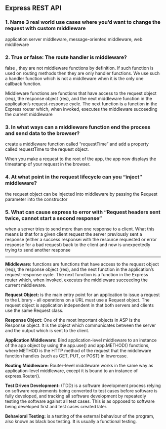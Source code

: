 ## Express REST API

### 1. Name 3 real world use cases where you’d want to change the request with custom middleware
application server middleware, message-oriented middleware, web middleware

### 2. True or false: The route handler is middleware?
false , they are not middleware functions by definition. If such function is used on routing methods then they are only handler functions. We use such a handler function which is not a middleware when it is the only one callback function.

 Middleware functions are functions that have access to the request object (req), the response object (res), and the next middleware function in the application’s request-response cycle. The next function is a function in the Express router which, when invoked, executes the middleware succeeding the current middleware

### 3. In what ways can a middleware function end the process and send data to the browser?
create a middleware function called “requestTime” and add a property called requestTime to the request object.

When you make a request to the root of the app, the app now displays the timestamp of your request in the browser.

### 4. At what point in the request lifecycle can you “inject” middleware?
the request object can be injected into middleware by passing the Request parameter into the constructor 

### 5. What can cause express to error with “Request headers sent twice, cannot start a second response”

when a server tries to send more than one response to a client. What this means is that for a given client request the server previously sent a response (either a success responsei with the resource requested or error response for a bad request) back to the client and now is unexpectedly trying to send another response

-------------------------------- 

**Middleware:** functions are functions that have access to the request object (req), the response object (res), and the next function in the application’s request-response cycle. The next function is a function in the Express router which, when invoked, executes the middleware succeeding the current middleware.

**Request Object:** is the main entry point for an application to issue a request to the Library - all operations on a URL must use a Request object. The request object is application independent in that both servers and clients use the same Request class.

**Response Object:** One of the most important objects in ASP is the Response object. It is the object which communicates between the server and the output which is sent to the client.

**Application Middleware:** Bind application-level middleware to an instance of the app object by using the app.use() and app.METHOD() functions, where METHOD is the HTTP method of the request that the middleware function handles (such as GET, PUT, or POST) in lowercase.

**Routing Middleware:** Router-level middleware works in the same way as application-level middleware, except it is bound to an instance of express.Router().

**Test Driven Development:** (TDD) is a software development process relying on software requirements being converted to test cases before software is fully developed, and tracking all software development by repeatedly testing the software against all test cases. This is as opposed to software being developed first and test cases created later.

**Behavioral Testing:** is a testing of the external behaviour of the program, also known as black box testing. It is usually a functional testing.
